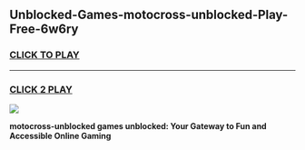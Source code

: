
## Unblocked-Games-motocross-unblocked-Play-Free-6w6ry
<h3>
<a href="https://premium76.site?title=motocross-unblocked&ref=23A">CLICK TO PLAY</a></h3>
<hr>

<h3>
<a href="https://premium76.site?title=motocross-unblocked&ref=23A">CLICK 2 PLAY</a>
  
</h3>

<a href="https://premium76.site?title=motocross-unblocked&ref=23A"><img src="https://clearcache.store/games.png"></a>


**motocross-unblocked games unblocked: Your Gateway to Fun and Accessible Online Gaming**
